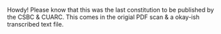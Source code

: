 Howdy! Please know that this was the last constitution to be published by the CSBC & CUARC. This comes in the origial PDF scan & a okay-ish transcribed text file.
